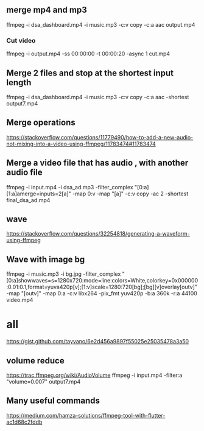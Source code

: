 ## merge mp4 and mp3
ffmpeg -i dsa_dashboard.mp4 -i music.mp3 -c:v copy -c:a aac output.mp4


### Cut video
ffmpeg -i output.mp4 -ss 00:00:00 -t 00:00:20 -async 1 cut.mp4

## Merge 2 files and stop at the shortest input length
ffmpeg -i dsa_dashboard.mp4 -i music.mp3  -c:v copy -c:a aac -shortest output7.mp4


## Merge operations
https://stackoverflow.com/questions/11779490/how-to-add-a-new-audio-not-mixing-into-a-video-using-ffmpeg/11783474#11783474

## Merge a video file that has audio , with another audio file
ffmpeg -i input.mp4 -i dsa_ad.mp3 -filter_complex "[0:a][1:a]amerge=inputs=2[a]" -map 0:v -map "[a]" -c:v copy -ac 2 -shortest final_dsa_ad.mp4

## wave
https://stackoverflow.com/questions/32254818/generating-a-waveform-using-ffmpeg


## Wave with image bg
ffmpeg -i music.mp3 -i bg.jpg -filter_complex "[0:a]showwaves=s=1280x720:mode=line:colors=White,colorkey=0x000000:0.01:0.1,format=yuva420p[v];[1:v]scale=1280:720[bg];[bg][v]overlay[outv]" -map "[outv]" -map 0:a -c:v libx264 -pix_fmt yuv420p -b:a 360k -r:a 44100 video.mp4

# all
https://gist.github.com/tayvano/6e2d456a9897f55025e25035478a3a50


## volume reduce
https://trac.ffmpeg.org/wiki/AudioVolume
ffmpeg -i input.mp4 -filter:a "volume=0.007" output7.mp4


## Many useful commands
https://medium.com/hamza-solutions/ffmpeg-tool-with-flutter-ac1d68c2fddb

